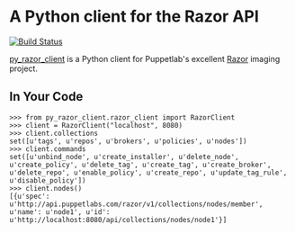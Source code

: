 # A Python client for the Razor API

[![Build Status](https://travis-ci.org/fhats/py_razor_client.png?branch=master)](https://travis-ci.org/fhats/py_razor_client)

[py_razor_client](https://github.com/fhats/py_razor_client) is a Python client for Puppetlab's excellent [Razor](https://github.com/puppetlabs/puppetlabs-razor) imaging project.

## In Your Code

```
>>> from py_razor_client.razor_client import RazorClient
>>> client = RazorClient("localhost", 8080)
>>> client.collections
set([u'tags', u'repos', u'brokers', u'policies', u'nodes'])
>>> client.commands
set([u'unbind_node', u'create_installer', u'delete_node', u'create_policy', u'delete_tag', u'create_tag', u'create_broker', u'delete_repo', u'enable_policy', u'create_repo', u'update_tag_rule', u'disable_policy'])
>>> client.nodes()
[{u'spec': u'http://api.puppetlabs.com/razor/v1/collections/nodes/member', u'name': u'node1', u'id': u'http://localhost:8080/api/collections/nodes/node1'}]
```
